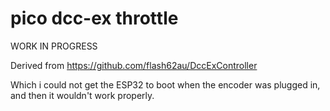 # pico dcc-ex throttle

WORK IN PROGRESS

Derived from https://github.com/flash62au/DccExController

Which i could not get the ESP32 to boot when the encoder was plugged in, and then
it wouldn't work properly.

